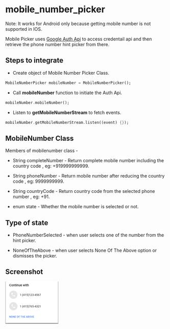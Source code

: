 # mobile_number_picker

Note: It works for Android only because getting mobile number is not supported in IOS.

Mobile Picker uses [Google Auth Api](https://developers.google.com/android/reference/com/google/android/gms/auth/api/package-summary) to access credentail api and then retrieve the phone number hint picker from there.

## Steps to integrate

- Create object of Mobile Number Picker Class.

```dart
MobileNumberPicker mobileNumber = MobileNumberPicker();

```

- Call **mobileNumber** function to initiate the Auth Api.

```dart
mobileNumber.mobileNumber();
```

- Listen to **getMobileNumberStream** to fetch events.

```dart
mobileNumber.getMobileNumberStream.listen((event) {});
```

## MobileNumber Class

Members of mobilenumber class -

- String completeNumber - Return complete mobile number including the country code , eg: +919999999999.

- String phoneNumber - Return mobile number after reducing the country code , eg: 9999999999.

- String countryCode - Return country code from the selected phone number , eg: +91.

- enum state - Whether the mobile number is selected or not.

## Type of state

- PhoneNumberSelected - when user selects one of the number from the hint picker.

- NoneOfTheAbove - when user selects None Of The Above option or dismisses the picker.


## Screenshot

![Image](https://github.com/Aashishm178/mobile_number_picker/blob/master/image/image.png)
